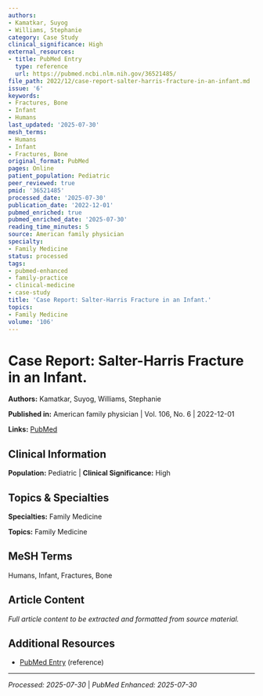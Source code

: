 ```yaml
---
authors:
- Kamatkar, Suyog
- Williams, Stephanie
category: Case Study
clinical_significance: High
external_resources:
- title: PubMed Entry
  type: reference
  url: https://pubmed.ncbi.nlm.nih.gov/36521485/
file_path: 2022/12/case-report-salter-harris-fracture-in-an-infant.md
issue: '6'
keywords:
- Fractures, Bone
- Infant
- Humans
last_updated: '2025-07-30'
mesh_terms:
- Humans
- Infant
- Fractures, Bone
original_format: PubMed
pages: Online
patient_population: Pediatric
peer_reviewed: true
pmid: '36521485'
processed_date: '2025-07-30'
publication_date: '2022-12-01'
pubmed_enriched: true
pubmed_enriched_date: '2025-07-30'
reading_time_minutes: 5
source: American family physician
specialty:
- Family Medicine
status: processed
tags:
- pubmed-enhanced
- family-practice
- clinical-medicine
- case-study
title: 'Case Report: Salter-Harris Fracture in an Infant.'
topics:
- Family Medicine
volume: '106'
---
```


# Case Report: Salter-Harris Fracture in an Infant.

**Authors:** Kamatkar, Suyog, Williams, Stephanie

**Published in:** American family physician | Vol. 106, No. 6 | 2022-12-01

**Links:** [PubMed](https://pubmed.ncbi.nlm.nih.gov/36521485/)

## Clinical Information

**Population:** Pediatric | **Clinical Significance:** High

## Topics & Specialties

**Specialties:** Family Medicine

**Topics:** Family Medicine

## MeSH Terms

Humans, Infant, Fractures, Bone

## Article Content

*Full article content to be extracted and formatted from source material.*

## Additional Resources

- [PubMed Entry](https://pubmed.ncbi.nlm.nih.gov/36521485/) (reference)

---

*Processed: 2025-07-30* | *PubMed Enhanced: 2025-07-30*
